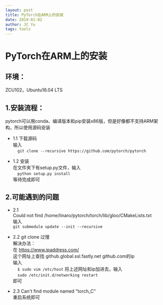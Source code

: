 ```yaml
---
layout: post
title: PyTorch在ARM上的安装
date: 2019-01-02
author: JC Yu
tags: tools
---
```


# PyTorch在ARM上的安装

## 环境：  
ZCU102，Ubuntu16.04 LTS  

## 1.安装流程：  
pytorch可以用conda、编译版本和pip安装x86版，但是好像都不支持ARM架构，所以使用源码安装
* 1.1 下载源码  
输入  
&emsp;```git clone --recursive https://github.com/pytorch/pytorch```  

* 1.2 安装  
在文件夹下有setup.py文件，输入  
&emsp;```python setup.py install```  
等待完成即可

## 2.可能遇到的问题   

* 2.1  
	Could not find /home/linaro/pytorch/torch/lib/gloo/CMakeLists.txt  
输入  
```git submodule update --init --recursive```  

* 2.2  git clone 过慢  
解决办法：  
在 https://www.ipaddress.com/  
这个网址上查找  github.global.ssl.fastly.net github.com的ip  
输入  
&emsp;```$ sudo vim /etc/host```
将上述网址和ip加进去，输入  
&emsp;```sudo /etc/init.d/networking restart```  
即可 

* 2.3  Can't find module named "torch_C"  
重启系统即可
